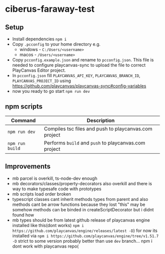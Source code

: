 # ciberus-faraway-test

## Setup

- Install dependencies `npm i`
- Copy `.pcconfig` to your home directory e.g.
  - windows - `C:/Users/<username>`
  - macos - `/Users/<username>`
- Copy `pcconfig.example.json` and rename to `pcconfig.json`. This file is needed to configure playcanvas-sync to upload the file to correct PlayCanvas Editor project.
- In `pcconfig.json` fill `PLAYCANVAS_API_KEY`, `PLAYCANVAS_BRANCH_ID`, `PLAYCANVAS_PROJECT_ID` using https://github.com/playcanvas/playcanvas-sync#config-variables
- now you ready to go start `npm run dev`

## npm scripts

| Command         | Description                                           |
| --------------- | ----------------------------------------------------- |
| `npm run dev`   | Compiles tsc files and push to playcanvas.com project |
| `npm run build` | Performs `build` and `push` to playcanvas.com project |

## Improvements

- mb parcel is overkill, ts-node-dev enough
- mb decorators/classes/property-decorators also overkill and there is way to make typesafe code with prototypes
- mb scripts load order broken
- typescript classes cant inherit methods types from parent and also methods cant be arrow functions because they lost "this" may be somehow methods can be binded in createScriptDecorator but i didnt found how
- mb types should be from latest github release of playcanvas engine installed like this(dont works) `npm i https://github.com/playcanvas/engine/releases/latest -D`) for now its installed via `npm i https://github.com/playcanvas/engine/tree/v1.51.7 -D` strict to some version probably better than use `dev` branch... npm i dont work with playcanvas repo(
